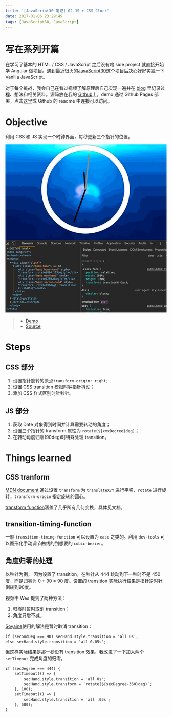 ```yaml
---
title: '[JavaScript30 笔记] 02-JS + CSS Clock'
date: 2017-01-06 23:29:49
tags: [JavaScript30, JavaScript]
---
```


# 写在系列开篇
在学习了基本的 HTML / CSS / JavaScript 之后没有啥 side project 就直接开始学 Angular 做项目。遇到最近很火的[JavaScript30](https://JavaScript30.com)这个项目后决心好好实践一下 Vanilla JavaScript。

对于每个挑战，我会自己在看过视频了解原理后自己实现一遍并在 [blog](https://xg-wang.github.io/tags/JavaScript30/) 里记录过程、想法和相关资料。源码放在我的 [Github](https://github.com/xg-wang/JavaScript30)上，demo 通过 Github Pages 部署，点击[这里](https://xg-wang.github.io/JavaScript30/)或 Github 的 readme 中连接可以访问。

# Objective
利用 CSS 和 JS 实现一个时钟界面，每秒更新三个指针的位置。
<!-- more -->
![Demo](JavaScript30-笔记-02-JS-CSS-Clock/js30-02.gif)

> - [Demo](https://xg-wang.github.io/JavaScript30/02%20-%20JS%20+%20CSS%20Clock)
> - [Source](https://github.com/xg-wang/JavaScript30/blob/master/02%20-%20JS%20%2B%20CSS%20Clock/index.html)

# Steps
## CSS 部分
1. 设置指针旋转的原点`transform-origin: right;`
2. 设置 CSS transition 模拟时钟指针抖动；
3. 添加 CSS 样式区别时针秒针。

## JS 部分
1. 获取 Date 对象得到时间并计算需要转动的角度；
2. 设置三个指针的 transform 属性为 `rotate(${xxxDegree}deg)`；
3. 在转动角度归零(90deg)时特殊处理 transition。

# Things learned
## CSS tranform
[MDN document](https://developer.mozilla.org/en-US/docs/Web/CSS/transform)
通过设置 `transform` 为 `translateX/Y` 进行平移，`rotate` 进行旋转，`transform-origin` 指定旋转的圆心。

[transform function](https://developer.mozilla.org/en-US/docs/Web/CSS/transform-function)涵盖了几乎所有几何变换，具体见文档。

## transition-timing-function
一般 `transition-timing-function` 可以设置为 `ease` 之类的。利用 `dev-tools` 可以图形化手动调节曲线的到想要的 `cubic-bezier`。

## 角度归零的处理
以秒针为例，
因为设置了 transition，在秒针从 444 跳动到下一秒时不是 450 度，而是归零为 0 + 90 = 90 度。设置的 transition 实际执行结果是指针逆时针倒转到90度。

视频中 Wes 提到了两种方法：
1. 归零时暂时取消 transition；
2. 角度只增不减。

[Soyaine](https://github.com/soyaine/JavaScript30/tree/master/02%20-%20JS%20%2B%20CSS%20Clock)使用的解法是暂时取消 transition：
```
if (secondDeg === 90) secHand.style.transition = 'all 0s';
else secHand.style.transition = 'all 0.05s';
```

但这样实际结果是那一秒没有 transition 效果，我改进了一下加入两个 `setTimeout` 完成角度的归零。
```
if (secDegree === 444) {
    setTimeout(() => {
        secHand.style.transition = 'all 0s';
        secHand.style.transform = `rotate(${secDegree-360}deg)`;
    }, 100);
    setTimeout(() => {
        secHand.style.transition = 'all .05s';
    }, 500);
}
```

